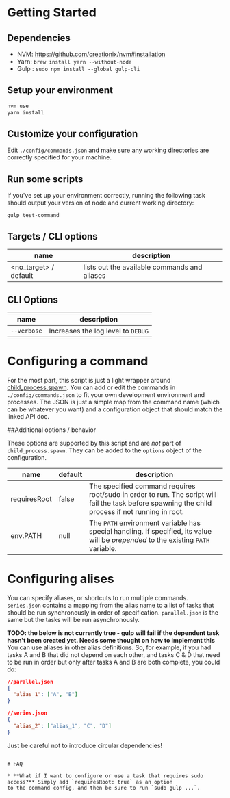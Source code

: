 # Getting Started

## Dependencies

* NVM: https://github.com/creationix/nvm#installation
* Yarn: `brew install yarn --without-node`
* Gulp : `sudo npm install --global gulp-cli`

## Setup your environment

```bash
nvm use
yarn install
```

## Customize your configuration

Edit `./config/commands.json` and make sure any working directories are correctly
specified for your machine.

## Run some scripts

If you've set up your environment correctly, running the following task
should output your version of node and current working directory:

`gulp test-command`

## Targets / CLI options

| name | description |
--- | ---
| <no_target> / default | lists out the available commands and aliases |

## CLI Options

| name | description |
--- | ---
| `--verbose` | Increases the log level to `DEBUG` |

# Configuring a command

For the most part, this script is just a light wrapper around [child_process.spawn](https://nodejs.org/docs/latest-v8.x/api/child_process.html#child_process_child_process_spawn_command_args_options_).
You can add or edit the commands in `./config/commands.json` to fit your own development environment and processes. The JSON
is just a simple map from the command name (which can be whatever you want) and a configuration object that should match
the linked API doc. 
 
##Additional options / behavior

These options are supported by this script and are _not_ part of `child_process.spawn`. They can be added to the `options`
object of the configuration.

| name | default | description
--- | --- | ---
| requiresRoot | false | The specified command requires root/sudo in order to run. The script will fail the task before spawning the child process if not running in root.
| env.PATH | null | The `PATH` environment variable has special handling. If specified, its value will be _prepended_ to the existing `PATH` variable.

# Configuring alises

You can specify aliases, or shortcuts to run multiple commands. `series.json` contains a mapping from the alias name
to a list of tasks that should be run synchronously in order of specification. `parallel.json` is the same but the 
tasks will be run asynchronously. 

**TODO: the below is not currently true - gulp will fail if the dependent task hasn't been created yet. Needs some
thought on how to implement this**
You can use aliases in other alias definitions. So, for example, if you had tasks A and B that did not depend on
each other, and tasks C & D that need to be run in order but only after tasks A and B are both complete, you could do:


```json
//parallel.json
{
  "alias_1": ["A", "B"]
}
```

```json
//series.json
{
  "alias_2": ["alias_1", "C", "D"]
}
```

Just be careful not to introduce circular dependencies!

```
 
# FAQ

* **What if I want to configure or use a task that requires sudo access?** Simply add `requiresRoot: true` as an option
to the command config, and then be sure to run `sudo gulp ...`.